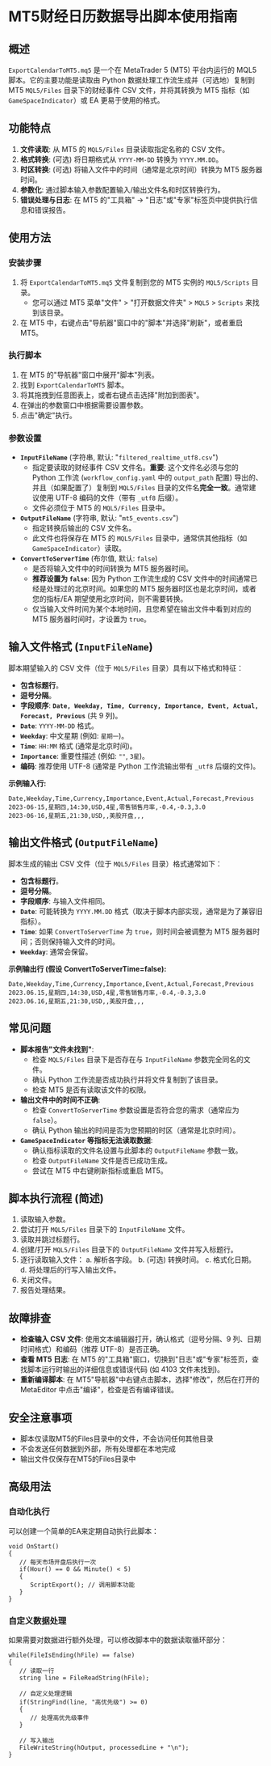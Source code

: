 # MT5财经日历数据导出脚本使用指南

## 概述

`ExportCalendarToMT5.mq5` 是一个在 MetaTrader 5 (MT5) 平台内运行的 MQL5 脚本。它的主要功能是读取由 Python 数据处理工作流生成并（可选地）复制到 MT5 `MQL5/Files` 目录下的财经事件 CSV 文件，并将其转换为 MT5 指标（如 `GameSpaceIndicator`）或 EA 更易于使用的格式。

## 功能特点

1.  **文件读取**: 从 MT5 的 `MQL5/Files` 目录读取指定名称的 CSV 文件。
2.  **格式转换**: (可选) 将日期格式从 `YYYY-MM-DD` 转换为 `YYYY.MM.DD`。
3.  **时区转换**: (可选) 将输入文件中的时间（通常是北京时间）转换为 MT5 服务器时间。
4.  **参数化**: 通过脚本输入参数配置输入/输出文件名和时区转换行为。
5.  **错误处理与日志**: 在 MT5 的"工具箱" -> "日志"或"专家"标签页中提供执行信息和错误报告。

## 使用方法

### 安装步骤

1.  将 `ExportCalendarToMT5.mq5` 文件复制到您的 MT5 实例的 `MQL5/Scripts` 目录。
    *   您可以通过 MT5 菜单"文件" > "打开数据文件夹" > `MQL5` > `Scripts` 来找到该目录。
2.  在 MT5 中，右键点击"导航器"窗口中的"脚本"并选择"刷新"，或者重启 MT5。

### 执行脚本

1.  在 MT5 的"导航器"窗口中展开"脚本"列表。
2.  找到 `ExportCalendarToMT5` 脚本。
3.  将其拖拽到任意图表上，或者右键点击选择"附加到图表"。
4.  在弹出的参数窗口中根据需要设置参数。
5.  点击"确定"执行。

### 参数设置

*   **`InputFileName`** (字符串, 默认: "`filtered_realtime_utf8.csv`")
    *   指定要读取的财经事件 CSV 文件名。**重要**: 这个文件名必须与您的 Python 工作流 (`workflow_config.yaml` 中的 `output_path` 配置) 导出的、并且（如果配置了）复制到 `MQL5/Files` 目录的文件名**完全一致**。通常建议使用 UTF-8 编码的文件（带有 `_utf8` 后缀）。
    *   文件必须位于 MT5 的 `MQL5/Files` 目录中。
*   **`OutputFileName`** (字符串, 默认: "`mt5_events.csv`")
    *   指定转换后输出的 CSV 文件名。
    *   此文件也将保存在 MT5 的 `MQL5/Files` 目录中，通常供其他指标（如 `GameSpaceIndicator`）读取。
*   **`ConvertToServerTime`** (布尔值, 默认: `false`)
    *   是否将输入文件中的时间转换为 MT5 服务器时间。
    *   **推荐设置为 `false`**: 因为 Python 工作流生成的 CSV 文件中的时间通常已经是处理过的北京时间。如果您的 MT5 服务器时区也是北京时间，或者您的指标/EA 期望使用北京时间，则不需要转换。
    *   仅当输入文件时间为某个本地时间，且您希望在输出文件中看到对应的 MT5 服务器时间时，才设置为 `true`。

## 输入文件格式 (`InputFileName`)

脚本期望输入的 CSV 文件（位于 `MQL5/Files` 目录）具有以下格式和特征：

*   **包含标题行**。
*   **逗号分隔**。
*   **字段顺序**: **`Date, Weekday, Time, Currency, Importance, Event, Actual, Forecast, Previous`** (共 9 列)。
*   **`Date`**: `YYYY-MM-DD` 格式。
*   **`Weekday`**: 中文星期 (例如: `星期一`)。
*   **`Time`**: `HH:MM` 格式 (通常是北京时间)。
*   **`Importance`**: 重要性描述 (例如: `""`, `3星`)。
*   **编码**: 推荐使用 UTF-8 (通常是 Python 工作流输出带有 `_utf8` 后缀的文件)。

**示例输入行:**
```csv
Date,Weekday,Time,Currency,Importance,Event,Actual,Forecast,Previous
2023-06-15,星期四,14:30,USD,4星,零售销售月率,-0.4,-0.3,3.0
2023-06-16,星期五,21:30,USD,,美股开盘,,,
```

## 输出文件格式 (`OutputFileName`)

脚本生成的输出 CSV 文件（位于 `MQL5/Files` 目录）格式通常如下：

*   **包含标题行**。
*   **逗号分隔**。
*   **字段顺序**: 与输入文件相同。
*   **`Date`**: 可能转换为 `YYYY.MM.DD` 格式（取决于脚本内部实现，通常是为了兼容旧指标）。
*   **`Time`**: 如果 `ConvertToServerTime` 为 `true`，则时间会被调整为 MT5 服务器时间；否则保持输入文件的时间。
*   **`Weekday`**: 通常会保留。

**示例输出行 (假设 ConvertToServerTime=false):**
```csv
Date,Weekday,Time,Currency,Importance,Event,Actual,Forecast,Previous
2023.06.15,星期四,14:30,USD,4星,零售销售月率,-0.4,-0.3,3.0
2023.06.16,星期五,21:30,USD,,美股开盘,,,
```

## 常见问题

*   **脚本报告"文件未找到"**: 
    *   检查 `MQL5/Files` 目录下是否存在与 `InputFileName` 参数完全同名的文件。
    *   确认 Python 工作流是否成功执行并将文件复制到了该目录。
    *   检查 MT5 是否有读取该文件的权限。
*   **输出文件中的时间不正确**: 
    *   检查 `ConvertToServerTime` 参数设置是否符合您的需求（通常应为 `false`）。
    *   确认 Python 输出的时间是否为您预期的时区（通常是北京时间）。
*   **`GameSpaceIndicator` 等指标无法读取数据**: 
    *   确认指标读取的文件名设置与此脚本的 `OutputFileName` 参数一致。
    *   检查 `OutputFileName` 文件是否已成功生成。
    *   尝试在 MT5 中右键刷新指标或重启 MT5。

## 脚本执行流程 (简述)

1.  读取输入参数。
2.  尝试打开 `MQL5/Files` 目录下的 `InputFileName` 文件。
3.  读取并跳过标题行。
4.  创建/打开 `MQL5/Files` 目录下的 `OutputFileName` 文件并写入标题行。
5.  逐行读取输入文件：
    a.  解析各字段。
    b.  (可选) 转换时间。
    c.  格式化日期。
    d.  将处理后的行写入输出文件。
6.  关闭文件。
7.  报告处理结果。

## 故障排查

*   **检查输入 CSV 文件**: 使用文本编辑器打开，确认格式（逗号分隔、9 列、日期时间格式）和编码（推荐 UTF-8）是否正确。
*   **查看 MT5 日志**: 在 MT5 的"工具箱"窗口，切换到"日志"或"专家"标签页，查找脚本运行时输出的详细信息或错误代码 (如 4103 文件未找到)。
*   **重新编译脚本**: 在 MT5"导航器"中右键点击脚本，选择"修改"，然后在打开的 MetaEditor 中点击"编译"，检查是否有编译错误。

## 安全注意事项

- 脚本仅读取MT5的Files目录中的文件，不会访问任何其他目录
- 不会发送任何数据到外部，所有处理都在本地完成
- 输出文件仅保存在MT5的Files目录中

## 高级用法

### 自动化执行

可以创建一个简单的EA来定期自动执行此脚本：

```mq5
void OnStart()
{
   // 每天市场开盘后执行一次
   if(Hour() == 0 && Minute() < 5)
   {
      ScriptExport(); // 调用脚本功能
   }
}
```

### 自定义数据处理

如果需要对数据进行额外处理，可以修改脚本中的数据读取循环部分：

```mq5
while(FileIsEnding(hFile) == false)
{
   // 读取一行
   string line = FileReadString(hFile);
   
   // 自定义处理逻辑
   if(StringFind(line, "高优先级") >= 0)
   {
      // 处理高优先级事件
   }
   
   // 写入输出
   FileWriteString(hOutput, processedLine + "\n");
}
``` 
